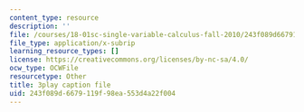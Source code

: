 ```yaml
---
content_type: resource
description: ''
file: /courses/18-01sc-single-variable-calculus-fall-2010/243f089d6679119f98ea553d4a22f004_UsGBIfjUK7U.srt
file_type: application/x-subrip
learning_resource_types: []
license: https://creativecommons.org/licenses/by-nc-sa/4.0/
ocw_type: OCWFile
resourcetype: Other
title: 3play caption file
uid: 243f089d-6679-119f-98ea-553d4a22f004
---
```

